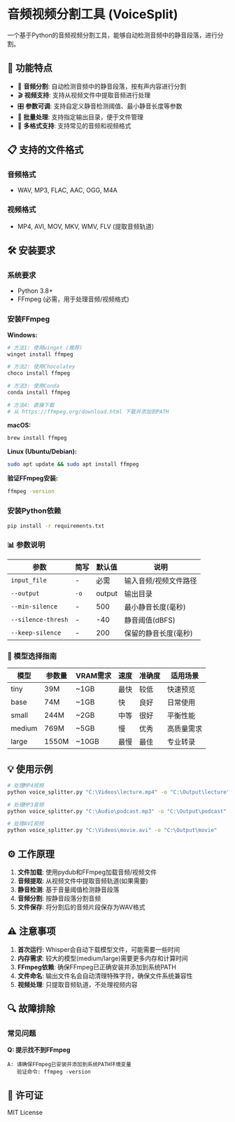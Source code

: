 # 音频视频分割工具 (VoiceSplit)

一个基于Python的音频视频分割工具，能够自动检测音频中的静音段落，进行分割。

## 🎯 功能特点

- 🎵 **音频分割**: 自动检测音频中的静音段落，按有声内容进行分割
- 🎬 **视频支持**: 支持从视频文件中提取音频进行处理
- 🎛️ **参数可调**: 支持自定义静音检测阈值、最小静音长度等参数
- 📁 **批量处理**: 支持指定输出目录，便于文件管理
- 🔧 **多格式支持**: 支持常见的音频和视频格式

## 📋 支持的文件格式

### 音频格式
- WAV, MP3, FLAC, AAC, OGG, M4A

### 视频格式
- MP4, AVI, MOV, MKV, WMV, FLV (提取音频轨道)

## 🛠️ 安装要求

### 系统要求
- Python 3.8+
- FFmpeg (必需，用于处理音频/视频格式)

### 安装FFmpeg

**Windows:**
```bash
# 方法1: 使用winget (推荐)
winget install ffmpeg

# 方法2: 使用Chocolatey
choco install ffmpeg

# 方法3: 使用Conda
conda install ffmpeg

# 方法4: 直接下载
# 从 https://ffmpeg.org/download.html 下载并添加到PATH
```

**macOS:**
```bash
brew install ffmpeg
```

**Linux (Ubuntu/Debian):**
```bash
sudo apt update && sudo apt install ffmpeg
```

**验证FFmpeg安装:**
```bash
ffmpeg -version
```

### 安装Python依赖
```bash
pip install -r requirements.txt
```


### 📊 参数说明

| 参数 | 简写 | 默认值 | 说明 |
|------|------|--------|------|
| `input_file` | - | 必需 | 输入音频/视频文件路径 |
| `--output` | `-o` | output | 输出目录 |
| `--min-silence` | - | 500 | 最小静音长度(毫秒) |
| `--silence-thresh` | - | -40 | 静音阈值(dBFS) |
| `--keep-silence` | - | 200 | 保留的静音长度(毫秒) |

### 🧠 模型选择指南

| 模型 | 参数量 | VRAM需求 | 速度 | 准确度 | 适用场景 |
|------|--------|----------|------|--------|----------|
| tiny | 39M | ~1GB | 最快 | 较低 | 快速预览 |
| base | 74M | ~1GB | 快 | 良好 | 日常使用 |
| small | 244M | ~2GB | 中等 | 很好 | 平衡性能 |
| medium | 769M | ~5GB | 慢 | 优秀 | 高质量需求 |
| large | 1550M | ~10GB | 最慢 | 最佳 | 专业转录 |

## 💡 使用示例
```bash
# 处理MP4视频
python voice_splitter.py "C:\Videos\lecture.mp4" -o "C:\Output\lecture"

# 处理MP3音频
python voice_splitter.py "C:\Audio\podcast.mp3" -o "C:\Output\podcast"

# 处理AVI视频
python voice_splitter.py "C:\Videos\movie.avi" -o "C:\Output\movie"
```

## ⚙️ 工作原理

1. **文件加载**: 使用pydub和FFmpeg加载音频/视频文件
2. **音频提取**: 从视频文件中提取音频轨道(如果需要)
3. **静音检测**: 基于音量阈值检测静音段落
4. **音频分割**: 按静音段落分割音频
5. **文件保存**: 将分割后的音频片段保存为WAV格式

## ⚠️ 注意事项

1. **首次运行**: Whisper会自动下载模型文件，可能需要一些时间
2. **内存需求**: 较大的模型(medium/large)需要更多内存和计算时间
3. **FFmpeg依赖**: 确保FFmpeg已正确安装并添加到系统PATH
4. **文件命名**: 输出文件名会自动清理特殊字符，确保文件系统兼容性
5. **视频处理**: 只提取音频轨道，不处理视频内容

## 🔍 故障排除

### 常见问题

**Q: 提示找不到FFmpeg**
```
A: 请确保FFmpeg已安装并添加到系统PATH环境变量
   验证命令: ffmpeg -version
```

## 📄 许可证
MIT License